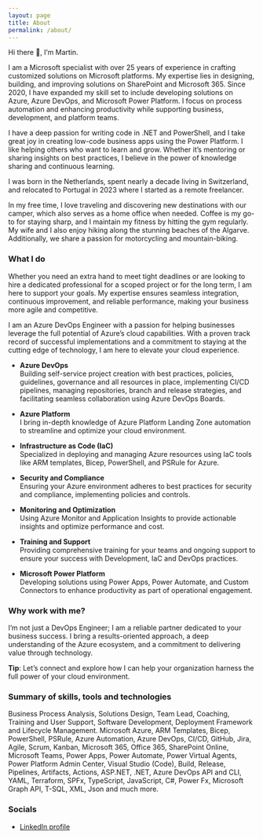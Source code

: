```yaml
---
layout: page
title: About
permalink: /about/
---
```


<!-- <img alt="Profile picture" style="border-radius: 3px; border-color: gray; border-style: solid; border-width: 2px" src="https://msc365.eu/assets/img/msc365-profile.jpg" width="180px"> -->

Hi there 👋, I’m Martin.  

I am a Microsoft specialist with over 25 years of experience in crafting customized solutions on Microsoft platforms. My expertise lies in designing, building, and improving solutions on SharePoint and Microsoft 365. Since 2020, I have expanded my skill set to include developing solutions on Azure, Azure DevOps, and Microsoft Power Platform. I focus on process automation and enhancing productivity while supporting business, development, and platform teams.

I have a deep passion for writing code in .NET and PowerShell, and I take great joy in creating low-code business apps using the Power Platform. I like helping others who want to learn and grow. Whether it’s mentoring or sharing insights on best practices, I believe in the power of knowledge sharing and continuous learning.

I was born in the Netherlands, spent nearly a decade living in Switzerland, and relocated to Portugal in 2023 where I started as a remote freelancer.

In my free time, I love traveling and discovering new destinations with our camper, which also serves as a home office when needed. Coffee is my go-to for staying sharp, and I maintain my fitness by hitting the gym regularly. My wife and I also enjoy hiking along the stunning beaches of the Algarve. Additionally, we share a passion for motorcycling and mountain-biking.

### What I do

Whether you need an extra hand to meet tight deadlines or are looking to hire a dedicated professional for a scoped project or for the long term, I am here to support your goals. My expertise ensures seamless integration, continuous improvement, and reliable performance, making your business more agile and competitive.

I am an Azure DevOps Engineer with a passion for helping businesses leverage the full potential of Azure’s cloud capabilities. With a proven track record of successful implementations and a commitment to staying at the cutting edge of technology, I am here to elevate your cloud experience.

- **Azure DevOps**  
  Building self-service project creation with best practices, policies, guidelines, governance and all resources in place, implementing CI/CD pipelines, managing repositories, branch and release strategies, and facilitating seamless collaboration using Azure DevOps Boards.

- **Azure Platform**  
  I bring in-depth knowledge of Azure Platform Landing Zone automation to streamline and optimize your cloud environment.

- **Infrastructure as Code (IaC)**  
  Specialized in deploying and managing Azure resources using IaC tools like ARM templates, Bicep, PowerShell, and PSRule for Azure.

- **Security and Compliance**  
  Ensuring your Azure environment adheres to best practices for security and compliance, implementing policies and controls.

- **Monitoring and Optimization**  
  Using Azure Monitor and Application Insights to provide actionable insights and optimize performance and cost.

<!-- 
- **Automation and Orchestration**  
  Automating repetitive tasks and orchestrating complex workflows using Azure Automation, Logic Apps, and Azure Functions.
-->

<!--
 - **Custom Development**  
  Building and deploying custom applications and services on Azure, leveraging Azure App Services, Azure Functions, and API Management.
-->

- **Training and Support**  
  Providing comprehensive training for your teams and ongoing support to ensure your success with Development, IaC and DevOps practices.

- **Microsoft Power Platform**  
  Developing solutions using Power Apps, Power Automate, and Custom Connectors to enhance productivity as part of operational engagement.

### Why work with me?

I’m not just a DevOps Engineer; I am a reliable partner dedicated to your business success. I bring a results-oriented approach, a deep understanding of the Azure ecosystem, and a commitment to delivering value through technology.

<div class="tip">
    <p><strong>Tip</strong>: Let’s connect and explore how I can help your organization harness the full power of your cloud environment.</p>
</div>

<!--
### Most recent certifications

<img alt="power platform consultant" src="https://msc365.eu/assets/img/microsoft-power-platform-consultant.png" width="96"> <img alt="power platform developer" src="https://msc365.eu/assets/img/microsoft-power-platform-developer.png" width="96"> <img alt="microsoft365 developer" src="https://msc365.eu/assets/img/microsoft365-developer.png" width="96">  

<img alt="security compliance identity" src="https://msc365.eu/assets/img/microsoft-security-compliance-and-identity.png" width="96">

Expired certifications
<img src="https://msc365.eu/assets/img/microsoft365-teams-administrator.png" width="96">

<small>Verify on [Credly](https://credly.com/users/mccmswinkels)</small>  
-->

### Summary of skills, tools and technologies

Business Process Analysis, Solutions Design, Team Lead, Coaching, Training and User Support, Software Development, Deployment Framework and Lifecycle Management. Microsoft Azure, ARM Templates, Bicep, PowerShell, PSRule, Azure Automation, Azure DevOps, CI/CD, GitHub, Jira, Agile, Scrum, Kanban, Microsoft 365, Office 365, SharePoint Online, Microsoft Teams, Power Apps, Power Automate, Power Virtual Agents, Power Platform Admin Center, Visual Studio (Code), Build, Release, Pipelines, Artifacts, Actions, ASP.NET, .NET, Azure DevOps API and CLI, YAML, Terraform, SPFx, TypeScript, JavaScript, C#, Power Fx, Microsoft Graph API, T-SQL, XML, Json and much more.

<!-- <div class="important">
    <p><strong>Note</strong>: Since February 2023 I am a remote (hybrid) freelancer, based in Portugal, offering my services throughout Europe, mainly, but not limited to The Netherlands, Belgium and Portugal.</p>
</div> -->

<!--
For more instructions head over to the [Jekyll Now repository](https://github.com/barryclark/jekyll-now) on GitHub.
-->


### Socials

- <a href="https://www.linkedin.com/in/mccmswinkels" target="_blanc">LinkedIn profile</a>
